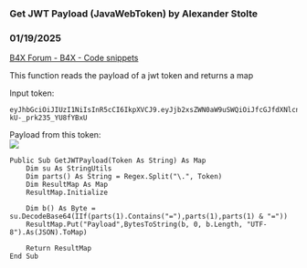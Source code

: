 ###  Get JWT Payload (JavaWebToken) by Alexander Stolte
### 01/19/2025
[B4X Forum - B4X - Code snippets](https://www.b4x.com/android/forum/threads/165158/)

This function reads the payload of a jwt token and returns a map  
  
Input token:  

```B4X
eyJhbGciOiJIUzI1NiIsInR5cCI6IkpXVCJ9.eyJjb2xsZWN0aW9uSWQiOiJfcGJfdXNlcnNfYXV0aF8iLCJleHAiOjE3Mzc4NDc5MjksImlkIjoiNzA4MXNoeDM3YzY3dmUzIiwicmVmcmVzaGFibGUiOnRydWUsInR5cGUiOiJhdXRoIn0.W0ZA6c2_qKhbjjvnUKDJPfO-kU-_prk235_YU8fYBxU
```

  
Payload from this token:  
![](https://www.b4x.com/android/forum/attachments/160926)  
  

```B4X
Public Sub GetJWTPayload(Token As String) As Map  
    Dim su As StringUtils  
    Dim parts() As String = Regex.Split("\.", Token)  
    Dim ResultMap As Map  
    ResultMap.Initialize  
      
    Dim b() As Byte = su.DecodeBase64(IIf(parts(1).Contains("="),parts(1),parts(1) & "="))  
    ResultMap.Put("Payload",BytesToString(b, 0, b.Length, "UTF-8").As(JSON).ToMap)  
      
    Return ResultMap  
End Sub
```